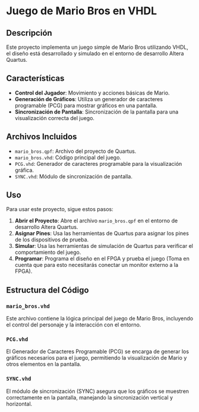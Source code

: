 # Juego de Mario Bros en VHDL

## Descripción

Este proyecto implementa un juego simple de Mario Bros utilizando VHDL, el diseño está desarrollado y simulado en el entorno de desarrollo Altera Quartus.

## Características

- **Control del Jugador**: Movimiento y acciones básicas de Mario.
- **Generación de Gráficos**: Utiliza un generador de caracteres programable (PCG) para mostrar gráficos en una pantalla.
- **Sincronización de Pantalla**: Sincronización de la pantalla para una visualización correcta del juego.

## Archivos Incluidos

- `mario_bros.qpf`: Archivo del proyecto de Quartus.
- `mario_bros.vhd`: Código principal del juego.
- `PCG.vhd`: Generador de caracteres programable para la visualización gráfica.
- `SYNC.vhd`: Módulo de sincronización de pantalla.

## Uso

Para usar este proyecto, sigue estos pasos:

1. **Abrir el Proyecto**: Abre el archivo `mario_bros.qpf` en el entorno de desarrollo Altera Quartus.
2. **Asignar Pines**: Usa las herramientas de Quartus para asignar los pines de los dispositivos de prueba.
3. **Simular**: Usa las herramientas de simulación de Quartus para verificar el comportamiento del juego.
4. **Programar**: Programa el diseño en el FPGA y prueba el juego (Toma en cuenta que para esto necesitarás conectar un monitor externo a la FPGA).

## Estructura del Código

### `mario_bros.vhd`

Este archivo contiene la lógica principal del juego de Mario Bros, incluyendo el control del personaje y la interacción con el entorno.

### `PCG.vhd`

El Generador de Caracteres Programable (PCG) se encarga de generar los gráficos necesarios para el juego, permitiendo la visualización de Mario y otros elementos en la pantalla.

### `SYNC.vhd`

El módulo de sincronización (SYNC) asegura que los gráficos se muestren correctamente en la pantalla, manejando la sincronización vertical y horizontal.
